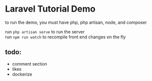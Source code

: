 # Laravel Tutorial Demo

to run the demo, you must have php, php artisan, node, and composer

run `php artisan serve` to run the server  
run `npm run watch` to recompile front end changes on the fly

## todo: 
- comment section
- likes
- dockerize
